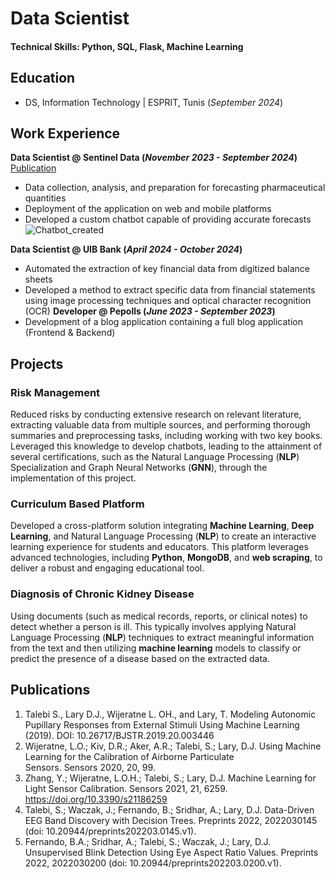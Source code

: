 # Data Scientist

#### Technical Skills: Python, SQL, Flask, Machine Learning

## Education
- DS, Information Technology | ESPRIT, Tunis (_September 2024_)								       		

## Work Experience
**Data Scientist @ Sentinel Data (_November 2023 - September 2024_)**
[Publication](https://www.mdpi.com/1424-8220/22/8/3048)

- Data collection, analysis, and preparation for forecasting pharmaceutical quantities
- Deployment of the application on web and mobile platforms
- Developed a custom chatbot capable of providing accurate forecasts
![Chatbot_created](/assets/img/eeg_band_discovery.jpeg)

**Data Scientist @ UIB Bank (_April 2024 - October 2024_)**
- Automated the extraction of key financial data from digitized balance sheets
- Developed a method to extract specific data from financial statements using image processing techniques and optical character recognition (OCR)
**Developer @ Pepolls (_June 2023 - September 2023_)**
- Development of a blog application containing a full blog application (Frontend & Backend)

## Projects
###  Risk Management

Reduced risks by conducting extensive research on relevant literature, extracting valuable data from multiple sources, and performing thorough summaries and preprocessing tasks, including working with two key books. Leveraged this knowledge to develop chatbots, leading to the attainment of several certifications, such as the Natural Language Processing (**NLP**) Specialization and Graph Neural Networks (**GNN**), through the implementation of this project.


### Curriculum Based Platform

Developed a cross-platform solution integrating **Machine Learning**, **Deep Learning**, and Natural Language Processing (**NLP**) to create an interactive learning experience for students and educators. This platform leverages advanced technologies, including **Python**, **MongoDB**, and **web scraping**, to deliver a robust and engaging educational tool.

### Diagnosis of Chronic Kidney Disease

Using documents (such as medical records, reports, or clinical notes) to detect whether a person is ill. This typically involves applying Natural Language Processing (**NLP**) techniques to extract meaningful information from the text and then utilizing **machine learning** models to classify or predict the presence of a disease based on the extracted data.

## Publications
1. Talebi S., Lary D.J., Wijeratne L. OH., and Lary, T. Modeling Autonomic Pupillary Responses from External Stimuli Using Machine Learning (2019). DOI: 10.26717/BJSTR.2019.20.003446
2. Wijeratne, L.O.; Kiv, D.R.; Aker, A.R.; Talebi, S.; Lary, D.J. Using Machine Learning for the Calibration of Airborne Particulate Sensors. Sensors 2020, 20, 99.
3. Zhang, Y.; Wijeratne, L.O.H.; Talebi, S.; Lary, D.J. Machine Learning for Light Sensor Calibration. Sensors 2021, 21, 6259. https://doi.org/10.3390/s21186259
4. Talebi, S.; Waczak, J.; Fernando, B.; Sridhar, A.; Lary, D.J. Data-Driven EEG Band Discovery with Decision Trees. Preprints 2022, 2022030145 (doi: 10.20944/preprints202203.0145.v1).
5. Fernando, B.A.; Sridhar, A.; Talebi, S.; Waczak, J.; Lary, D.J. Unsupervised Blink Detection Using Eye Aspect Ratio Values. Preprints 2022, 2022030200 (doi: 10.20944/preprints202203.0200.v1).
